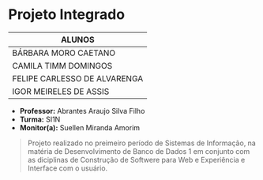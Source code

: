 # Projeto Integrado

  | ALUNOS                       | 
  |------------------------------|
  | BÁRBARA MORO CAETANO         |
  | CAMILA TIMM DOMINGOS         | 
  | FELIPE CARLESSO DE ALVARENGA |
  | IGOR MEIRELES DE ASSIS       |
  
* **Professor:** Abrantes Araujo Silva Filho
* **Turma:** SI1N
* **Monitor(a):** Suellen Miranda Amorim

> Projeto realizado no preimeiro período de Sistemas de Informação, na matéria de Desenvolvimento de Banco de Dados 1 em conjunto com as diciplinas de Construção de Softwere para Web e Experiência e Interface com o usuário.
